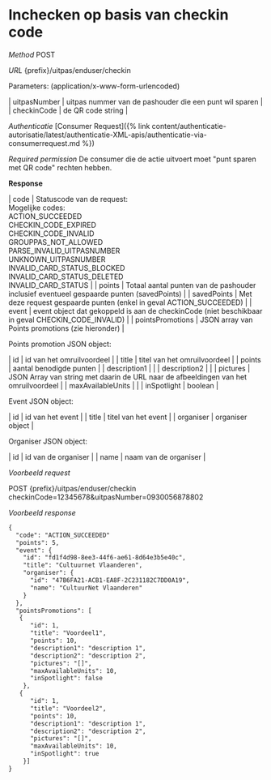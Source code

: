 ---
---

# Inchecken op basis van checkin code

_Method_
POST

_URL_
{prefix}/uitpas/enduser/checkin

Parameters: (application/x-www-form-urlencoded)

| uitpasNumber | uitpas nummer van de pashouder die een punt wil sparen |
| checkinCode | de QR code string |

_Authenticatie_
[Consumer Request]({% link content/authenticatie-autorisatie/latest/authenticatie-XML-apis/authenticatie-via-consumerrequest.md %})

_Required permission_
De consumer die de actie uitvoert moet "punt sparen met QR code" rechten hebben.

**Response**

| code | Statuscode van de request:<br>Mogelijke codes:<br>ACTION_SUCCEEDED<br>CHECKIN_CODE_EXPIRED<br>CHECKIN_CODE_INVALID<br>GROUPPAS_NOT_ALLOWED<br>PARSE_INVALID_UITPASNUMBER<br>UNKNOWN_UITPASNUMBER<br>INVALID_CARD_STATUS_BLOCKED<br>INVALID_CARD_STATUS_DELETED<br>INVALID_CARD_STATUS |
| points | Totaal aantal punten van de pashouder inclusief eventueel gespaarde punten (savedPoints) |
| savedPoints | Met deze request gespaarde punten (enkel in geval ACTION_SUCCEEDED) |
| event | event object dat gekoppeld is aan de checkinCode (niet beschikbaar in geval CHECKIN_CODE_INVALID) |
| pointsPromotions | JSON array van Points promotions (zie hieronder) |

Points promotion JSON object:

| id | id van het omruilvoordeel |
| title | titel van het omruilvoordeel |
| points | aantal benodigde punten |
| description1 |  |
| description2 |  |
| pictures | JSON Array van string met daarin de URL naar de afbeeldingen van het omruilvoordeel |
| maxAvailableUnits |  |
| inSpotlight | boolean |

Event JSON object:

| id | id van het event |
| title | titel van het event |
| organiser | organiser object |

Organiser JSON object:

| id | id van de organiser |
| name | naam van de organiser |

_Voorbeeld request_

POST {prefix}/uitpas/enduser/checkin checkinCode=12345678&uitpasNumber=0930056878802

_Voorbeeld response_


~~~xml
{
  "code": "ACTION_SUCCEEDED"
  "points": 5,
  "event": {
    "id": "fd1f4d98-8ee3-44f6-ae61-8d64e3b5e40c",
    "title": "Cultuurnet Vlaanderen",
    "organiser": {
      "id": "47B6FA21-ACB1-EA8F-2C231182C7DD0A19",
      "name": "CultuurNet Vlaanderen"
    }
  },
  "pointsPromotions": [
   {
      "id": 1,
      "title": "Voordeel1",
      "points": 10,
      "description1": "description 1",
      "description2": "description 2",
      "pictures": "[]",
      "maxAvailableUnits": 10,
      "inSpotlight": false
    },
   {
      "id": 1,
      "title": "Voordeel2",
      "points": 10,
      "description1": "description 1",
      "description2": "description 2",
      "pictures": "[]",
      "maxAvailableUnits": 10,
      "inSpotlight": true
    }]
}
~~~
